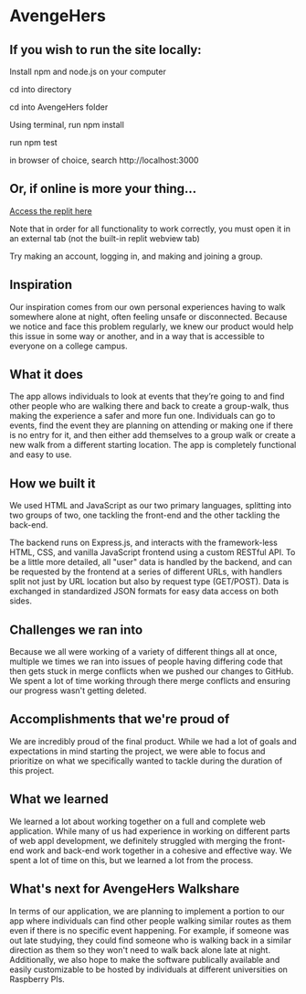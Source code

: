 # AvengeHers

## If you wish to run the site locally:
Install npm and node.js on your computer

cd into directory

cd into AvengeHers folder

Using terminal, run npm install

run npm test

in browser of choice, search http://localhost:3000

## Or, if online is more your thing...
[Access the replit here](https://replit.com/@dhm0/AvengeHers)

Note that in order for all functionality to work correctly, you must open it in an external tab (not the built-in replit webview tab)

Try making an account, logging in, and making and joining a group.

## Inspiration
Our inspiration comes from our own personal experiences having to walk somewhere alone at night, often feeling unsafe or disconnected. Because we notice and face this problem regularly, we knew our product would help this issue in some way or another, and in a way that is accessible to everyone on a college campus.

## What it does
The app allows individuals to look at events that they’re going to and find other people who are walking there and back to create a group-walk, thus making the experience a safer and more fun one. Individuals can go to events, find the event they are planning on attending or making one if there is no entry for it, and then either add themselves to a group walk or create a new walk from a different starting location. The app is completely functional and easy to use.

## How we built it
We used HTML and JavaScript as our two primary languages, splitting into two groups of two, one tackling the front-end and the other tackling the back-end.

The backend runs on Express.js, and interacts with the framework-less HTML, CSS, and vanilla JavaScript frontend using a custom RESTful API. To be a little more detailed, all "user" data is handled by the backend, and can be requested by the frontend at a series of different URLs, with handlers split not just by URL location but also by request type (GET/POST). Data is exchanged in standardized JSON formats for easy data access on both sides.

## Challenges we ran into
Because we all were working of a variety of different things all at once, multiple we times we ran into issues of people having differing code that then gets stuck in merge conflicts when we pushed our changes to GitHub. We spent a lot of time working through there merge conflicts and ensuring our progress wasn't getting deleted.

## Accomplishments that we're proud of
We are incredibly proud of the final product. While we had a lot of goals and expectations in mind starting the project, we were able to focus and prioritize on what we specifically wanted to tackle during the duration of this project.

## What we learned
We learned a lot about working together on a full and complete web application. While many of us had experience in working on different parts of web appl development, we definitely struggled with merging the front-end work and back-end work together in a cohesive and effective way. We spent a lot of time on this, but we learned a lot from the process.

## What's next for AvengeHers Walkshare
In terms of our application, we are planning to implement a portion to our app where individuals can find other people walking similar routes as them even if there is no specific event happening. For example, if someone was out late studying, they could find someone who is walking back in a similar direction as them so they won't need to walk back alone late at night. Additionally, we also hope to make the software publically available and easily customizable to be hosted by individuals at different universities on Raspberry PIs.
